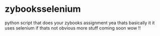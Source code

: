# zybooksselenium
python script that does your zybooks assignment
yea thats basically it it uses selenium if thats not obvious
more stuff coming soon wow !!
